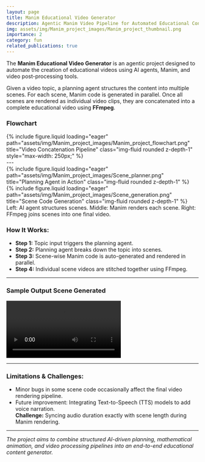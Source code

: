 ```yaml
---
layout: page
title: Manim Educational Video Generator
description: Agentic Manim Video Pipeline for Automated Educational Content
img: assets/img/Manim_project_images/Manim_project_thumbnail.png
importance: 2
category: fun
related_publications: true
---
```


The **Manim Educational Video Generator** is an agentic project designed to automate the creation of educational videos using AI agents, Manim, and video post-processing tools. 

Given a video topic, a planning agent structures the content into multiple scenes. For each scene, Manim code is generated in parallel. Once all scenes are rendered as individual video clips, they are concatenated into a complete educational video using **FFmpeg**.

### Flowchart
<div class="row justify-content-center">
  <div class="col-sm-4"></div>
  <div class="col-sm-4 d-flex justify-content-center">
    {% include figure.liquid loading="eager" path="assets/img/Manim_project_images/Manim_project_flowchart.png" title="Video Concatenation Pipeline" class="img-fluid rounded z-depth-1" style="max-width: 250px;" %}
  </div>
  <div class="col-sm-4"></div>
</div>
---

<div class="row">
  <div class="col-sm mt-3 mt-md-0">
    {% include figure.liquid loading="eager" path="assets/img/Manim_project_images/Scene_planner.png" title="Planning Agent in Action" class="img-fluid rounded z-depth-1" %}
  </div>
  <div class="col-sm mt-3 mt-md-0">
    {% include figure.liquid loading="eager" path="assets/img/Manim_project_images/Scene_generation.png" title="Scene Code Generation" class="img-fluid rounded z-depth-1" %}
  </div>
  
</div>

<div class="caption">
  Left: AI agent structures scenes. Middle: Manim renders each scene. Right: FFmpeg joins scenes into one final video.
</div>

### How It Works:

- **Step 1:** Topic input triggers the planning agent.
- **Step 2:** Planning agent breaks down the topic into scenes.
- **Step 3:** Scene-wise Manim code is auto-generated and rendered in parallel.
- **Step 4:** Individual scene videos are stitched together using FFmpeg.

---
### Sample Output Scene Generated
<div class="row justify-content-center">
  <div class="col-sm-3"></div>
    <video controls class="img-fluid rounded z-depth-1">
        <source src="/assets/video/Manim_output_video.mp4" type="video/mp4">
        Your browser does not support the video tag.
    </video>
  
  <div class="col-sm-3"></div>
</div>



---

### Limitations & Challenges:

- Minor bugs in some scene code occasionally affect the final video rendering pipeline.
- Future improvement: Integrating Text-to-Speech (TTS) models to add voice narration.  
  **Challenge:** Syncing audio duration exactly with scene length during Manim rendering.

---

_The project aims to combine structured AI-driven planning, mathematical animation, and video processing pipelines into an end-to-end educational content generator._  
